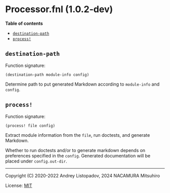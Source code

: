 # Processor.fnl (1.0.2-dev)

**Table of contents**

- [`destination-path`](#destination-path)
- [`process!`](#process)

## `destination-path`

Function signature:

```
(destination-path module-info config)
```

Determine path to put generated Markdown according to `module-info` and `config`.

## `process!`

Function signature:

```
(process! file config)
```

Extract module information from the `file`, run doctests, and generate Markdown.

Whether to run doctests and/or to generate markdown depends on preferences specified
in the `config`. Generated documentation will be placed under `config.out-dir`.

---

Copyright (C) 2020-2022 Andrey Listopadov, 2024 NACAMURA Mitsuhiro

License: [MIT](https://git.sr.ht/~m15a/fnldoc/tree/main/item/LICENSE)

<!-- Generated with Fnldoc 1.0.2-dev
     https://sr.ht/~m15a/fnldoc/ -->
